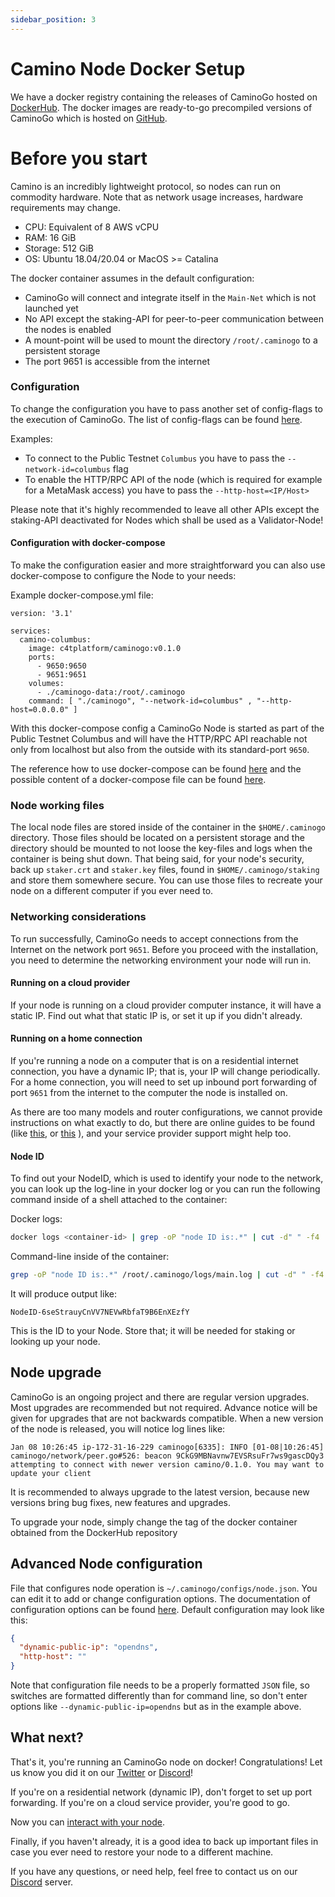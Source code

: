 ```yaml
---
sidebar_position: 3
---
```


# Camino Node Docker Setup 

We have a docker registry containing the releases of CaminoGo hosted on [DockerHub](https://hub.docker.com/repository/docker/c4tplatform/caminogo). The docker images are ready-to-go precompiled versions of CaminoGo which is hosted on [GitHub](https://github.com/chain4travel/caminogo).

# Before you start

Camino is an incredibly lightweight protocol, so nodes can run on commodity hardware. Note that as network usage increases, hardware requirements may change.

- CPU: Equivalent of 8 AWS vCPU
- RAM: 16 GiB
- Storage: 512 GiB
- OS: Ubuntu 18.04/20.04 or MacOS &gt;= Catalina

The docker container assumes in the default configuration:

- CaminoGo will connect and integrate itself in the `Main-Net` which is not launched yet
- No API except the staking-API for peer-to-peer communication between the nodes is enabled
- A mount-point will be used to mount the directory `/root/.caminogo` to a persistent storage
- The port 9651 is accessible from the internet

### Configuration

To change the configuration you have to pass another set of config-flags to the execution of CaminoGo. The list of config-flags can be found [here](../../references/caminogo-config-flags).

Examples: 
- To connect to the Public Testnet `Columbus` you have to pass the `--network-id=columbus` flag
- To enable the HTTP/RPC API of the node (which is required for example for a MetaMask access) you have to pass the `--http-host=<IP/Host>`

Please note that it's highly recommended to leave all other APIs except the staking-API deactivated for Nodes which shall be used as a Validator-Node!

#### Configuration with docker-compose

To make the configuration easier and more straightforward you can also use docker-compose to configure the Node to your needs:

Example docker-compose.yml file:
```
version: '3.1'

services:
  camino-columbus:
    image: c4tplatform/caminogo:v0.1.0
    ports:
      - 9650:9650
      - 9651:9651
    volumes:
      - ./caminogo-data:/root/.caminogo
    command: [ "./caminogo", "--network-id=columbus" , "--http-host=0.0.0.0" ]
```
With this docker-compose config a CaminoGo Node is started as part of the Public Testnet Columbus and will have the HTTP/RPC API reachable not only from localhost but also from the outside with its standard-port `9650`.

The reference how to use docker-compose can be found [here](https://docs.docker.com/compose/reference/) and the possible content of a docker-compose file can be found [here](https://docs.docker.com/compose/compose-file/).

### Node working files

The local node files are stored inside of the container in the `$HOME/.caminogo` directory. Those files should be located on a persistent storage and the directory should be mounted to not loose the key-files and logs when the container is being shut down. That being said, for your node's security, back up `staker.crt` and `staker.key` files, found in `$HOME/.caminogo/staking` and store them somewhere secure. You can use those files to recreate your node on a different computer if you ever need to.

### Networking considerations

To run successfully, CaminoGo needs to accept connections from the Internet on the network port `9651`. Before you proceed with the installation, you need to determine the networking environment your node will run in.

#### Running on a cloud provider

If your node is running on a cloud provider computer instance, it will have a static IP. Find out what that static IP is, or set it up if you didn't already.

#### Running on a home connection

If you're running a node on a computer that is on a residential internet connection, you have a dynamic IP; that is, your IP will change periodically. For a home connection, you will need to set up inbound port forwarding of port `9651` from the internet to the computer the node is installed on.

As there are too many models and router configurations, we cannot provide instructions on what exactly to do, but there are online guides to be found (like [this](https://www.noip.com/support/knowledgebase/general-port-forwarding-guide/), or [this](https://www.howtogeek.com/66214/how-to-forward-ports-on-your-router/) ), and your service provider support might help too.

#### Node ID

To find out your NodeID, which is used to identify your node to the network, you can look up the log-line in your docker log or you can run the following command inside of a shell attached to the container:

Docker logs:
```bash
docker logs <container-id> | grep -oP "node ID is:.*" | cut -d" " -f4 | sort -u
```

Command-line inside of the container:
```bash
grep -oP "node ID is:.*" /root/.caminogo/logs/main.log | cut -d" " -f4 | sort -u
```

It will produce output like:

```text
NodeID-6seStrauyCnVV7NEVwRbfaT9B6EnXEzfY
```

This is the ID to your Node. Store that; it will be needed for staking or looking up your node.

## Node upgrade

CaminoGo is an ongoing project and there are regular version upgrades. Most upgrades are recommended but not required. Advance notice will be given for upgrades that are not backwards compatible. When a new version of the node is released, you will notice log lines like:

```text
Jan 08 10:26:45 ip-172-31-16-229 caminogo[6335]: INFO [01-08|10:26:45] caminogo/network/peer.go#526: beacon 9CkG9MBNavnw7EVSRsuFr7ws9gascDQy3 attempting to connect with newer version camino/0.1.0. You may want to update your client
```

It is recommended to always upgrade to the latest version, because new versions bring bug fixes, new features and upgrades.

To upgrade your node, simply change the tag of the docker container obtained from the DockerHub repository

## Advanced Node configuration

File that configures node operation is `~/.caminogo/configs/node.json`. You can edit it to add or change configuration options. The documentation of configuration options can be found [here](../../references/caminogo-config-flags.md). Default configuration may look like this:

```json
{
  "dynamic-public-ip": "opendns",
  "http-host": ""
}
```

Note that configuration file needs to be a properly formatted `JSON` file, so switches are formatted differently than for command line, so don't enter options like `--dynamic-public-ip=opendns` but as in the example above.

## What next?

That's it, you're running an CaminoGo node on docker! Congratulations! Let us know you did it on our [Twitter](https://twitter.com/CaminoFndtn) or [Discord](https://discord.gg/K5THjAweFB)!

If you're on a residential network (dynamic IP), don't forget to set up port forwarding. If you're on a cloud service provider, you're good to go.

Now you can [interact with your node](../../caminogo-apis/issuing-api-calls.md).

Finally, if you haven't already, it is a good idea to back up important files in case you ever need to restore your node to a different machine.

If you have any questions, or need help, feel free to contact us on our [Discord](https://discord.gg/K5THjAweFB) server.
